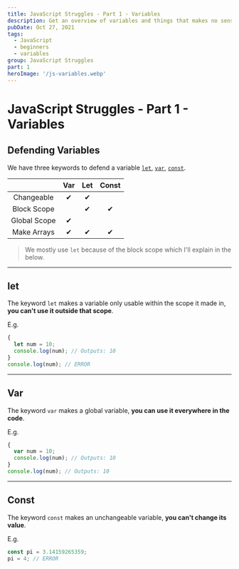 ```yaml
---
title: JavaScript Struggles - Part 1 - Variables
description: Get an overview of variables and things that makes no sense for other developers in variables in JavaScript.
pubDate: Oct 27, 2021
tags:
  - JavaScript
  - beginners
  - variables
group: JavaScript Struggles
part: 1
heroImage: '/js-variables.webp'
---
```


# JavaScript Struggles - Part 1 - Variables

## Defending Variables

We have three keywords to defend a variable [`let`](#let), [`var`](#var), [`const`](#const).

|              | Var | Let | Const |
| :----------: | :-: | :-: | :---: |
|  Changeable  | ✔  | ✔  |       |
| Block Scope  |     | ✔  |  ✔   |
| Global Scope | ✔  |     |       |
| Make Arrays  | ✔  | ✔  |  ✔   |

> We mostly use `let` because of the block scope which I'll explain in the below.

---

## let <a name="let"></a>

The keyword `let` makes a variable only usable within the scope it made in, **you can't use it outside that scope**.

E.g.

```js
{
  let num = 10;
  console.log(num); // Outputs: 10
}
console.log(num); // ERROR
```

---

## Var <a name="var"></a>

The keyword `var` makes a global variable, **you can use it everywhere in the code**.

E.g.

```js
{
  var num = 10;
  console.log(num); // Outputs: 10
}
console.log(num); // Outputs: 10
```

---

## Const <a name="const"></a>

The keyword `const` makes an unchangeable variable, **you can't change its value**.

E.g.

```js
const pi = 3.14159265359;
pi = 4; // ERROR
```
